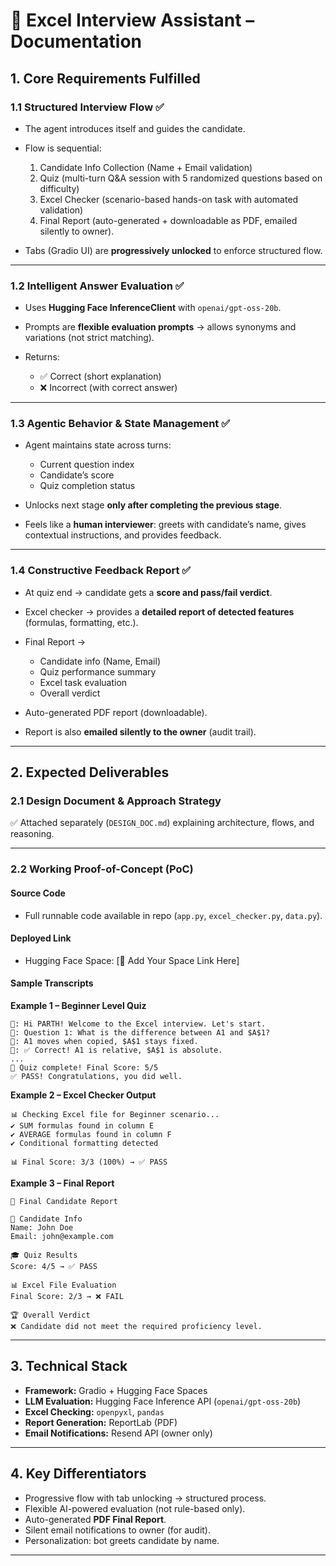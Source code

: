 

# 📑 Excel Interview Assistant – Documentation

## 1. Core Requirements Fulfilled

### 1.1 Structured Interview Flow ✅

* The agent introduces itself and guides the candidate.
* Flow is sequential:

  1. Candidate Info Collection (Name + Email validation)
  2. Quiz (multi-turn Q\&A session with 5 randomized questions based on difficulty)
  3. Excel Checker (scenario-based hands-on task with automated validation)
  4. Final Report (auto-generated + downloadable as PDF, emailed silently to owner).
* Tabs (Gradio UI) are **progressively unlocked** to enforce structured flow.

---

### 1.2 Intelligent Answer Evaluation ✅

* Uses **Hugging Face InferenceClient** with `openai/gpt-oss-20b`.
* Prompts are **flexible evaluation prompts** → allows synonyms and variations (not strict matching).
* Returns:

  * ✅ Correct (short explanation)
  * ❌ Incorrect (with correct answer)

---

### 1.3 Agentic Behavior & State Management ✅

* Agent maintains state across turns:

  * Current question index
  * Candidate’s score
  * Quiz completion status
* Unlocks next stage **only after completing the previous stage**.
* Feels like a **human interviewer**: greets with candidate’s name, gives contextual instructions, and provides feedback.

---

### 1.4 Constructive Feedback Report ✅

* At quiz end → candidate gets a **score and pass/fail verdict**.
* Excel checker → provides a **detailed report of detected features** (formulas, formatting, etc.).
* Final Report →

  * Candidate info (Name, Email)
  * Quiz performance summary
  * Excel task evaluation
  * Overall verdict
* Auto-generated PDF report (downloadable).
* Report is also **emailed silently to the owner** (audit trail).

---

## 2. Expected Deliverables

### 2.1 Design Document & Approach Strategy

✅ Attached separately (`DESIGN_DOC.md`) explaining architecture, flows, and reasoning.

---

### 2.2 Working Proof-of-Concept (PoC)

#### Source Code

* Full runnable code available in repo (`app.py`, `excel_checker.py`, `data.py`).

#### Deployed Link

* Hugging Face Space: \[🔗 Add Your Space Link Here]

#### Sample Transcripts

**Example 1 – Beginner Level Quiz**

```
🤖: Hi PARTH! Welcome to the Excel interview. Let's start.  
🤖: Question 1: What is the difference between A1 and $A$1?  
👤: A1 moves when copied, $A$1 stays fixed.  
🤖: ✅ Correct! A1 is relative, $A$1 is absolute.  
...  
🎉 Quiz complete! Final Score: 5/5  
✅ PASS! Congratulations, you did well.  
```

**Example 2 – Excel Checker Output**

```
📊 Checking Excel file for Beginner scenario...  
✔️ SUM formulas found in column E  
✔️ AVERAGE formulas found in column F  
✔️ Conditional formatting detected  

📊 Final Score: 3/3 (100%) → ✅ PASS
```

**Example 3 – Final Report**

```
📑 Final Candidate Report  

👤 Candidate Info  
Name: John Doe  
Email: john@example.com  

🎓 Quiz Results  
Score: 4/5 → ✅ PASS  

📊 Excel File Evaluation  
Final Score: 2/3 → ❌ FAIL  

🏆 Overall Verdict  
❌ Candidate did not meet the required proficiency level.
```

---

## 3. Technical Stack

* **Framework:** Gradio + Hugging Face Spaces
* **LLM Evaluation:** Hugging Face Inference API (`openai/gpt-oss-20b`)
* **Excel Checking:** `openpyxl`, `pandas`
* **Report Generation:** ReportLab (PDF)
* **Email Notifications:** Resend API (owner only)

---

## 4. Key Differentiators

* Progressive flow with tab unlocking → structured process.
* Flexible AI-powered evaluation (not rule-based only).
* Auto-generated **PDF Final Report**.
* Silent email notifications to owner (for audit).
* Personalization: bot greets candidate by name.

---
